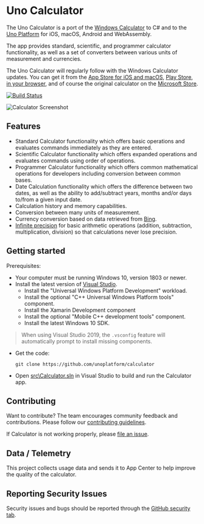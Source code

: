 # Uno Calculator

The Uno Calculator is a port of the [Windows Calculator](https://github.com/microsoft/calculator) to C# and to the [Uno Platform](https://platform.uno) for iOS, macOS, Android and WebAssembly.

The app provides standard, scientific, and programmer calculator functionality, as well as a set of converters between various units of measurement and currencies.

The Uno Calculator will regularly follow with the Windows Calculator updates. You can get it from the [App Store for iOS and macOS](https://bit.ly/calc-ios), [Play Store](https://play.google.com/store/apps/details?id=uno.platform.calculator), [in your browser](https://calculator.platform.uno), and of course the original calculator on the [Microsoft Store](https://www.microsoft.com/store/apps/9WZDNCRFHVN5).

[![Build Status](https://uno-platform.visualstudio.com/Uno%20Platform/_apis/build/status/Uno%20Platform/Calculator%20CI?branchName=uno)](https://uno-platform.visualstudio.com/Uno%20Platform/_build?definitionId=55&_a=summary)

  ![Calculator Screenshot](docs/Images/CalculatorScreenshot.png)

## Features
- Standard Calculator functionality which offers basic operations and evaluates commands immediately as they are entered.
- Scientific Calculator functionality which offers expanded operations and evaluates commands using order of operations.
- Programmer Calculator functionality which offers common mathematical operations for developers including conversion between common bases.
- Date Calculation functionality which offers the difference between two dates, as well as the ability to add/subtract years, months and/or days to/from a given input date.
- Calculation history and memory capabilities.
- Conversion between many units of measurement.
- Currency conversion based on data retrieved from [Bing](https://www.bing.com).
- [Infinite precision](https://en.wikipedia.org/wiki/Arbitrary-precision_arithmetic) for basic
  arithmetic operations (addition, subtraction, multiplication, division) so that calculations
  never lose precision.

## Getting started
Prerequisites:
- Your computer must be running Windows 10, version 1803 or newer.
- Install the latest version of [Visual Studio](https://developer.microsoft.com/en-us/windows/downloads).
  - Install the "Universal Windows Platform Development" workload.
  - Install the optional "C++ Universal Windows Platform tools" component.
  - Install the Xamarin Development component
  - Install the optional "Mobile C++ development tools" component.
  - Install the latest Windows 10 SDK.

> When using Visual Studio 2019, the `.vsconfig` feature will automatically prompt to install missing components.

- Get the code:
    ```
    git clone https://github.com/unoplatform/calculator
    ```

- Open [src\Calculator.sln](/src/Calculator.sln) in Visual Studio to build and run the Calculator app.

## Contributing
Want to contribute? The team encourages community feedback and contributions. Please follow our [contributing guidelines](CONTRIBUTING.md).

If Calculator is not working properly, please [file an issue](https://github.com/nventive/calculator/issues).

## Data / Telemetry
This project collects usage data and sends it to App Center to help improve the quality of the calculator.

## Reporting Security Issues
Security issues and bugs should be reported through the [GitHub security tab](https://github.com/nventive/calculator/security).
